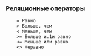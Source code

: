 ### Реляционные операторы
```
    = Равно
    > Больше, чем 
    < Меньше, чем 
    >= Больше и.1и равно 
    <= Меньше или равно 
    <> Неравно 
```